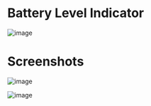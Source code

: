 # Battery Level Indicator

![image](https://user-images.githubusercontent.com/72864817/173788759-01277117-a6cd-4208-8c03-9021bc0a0240.png)

# Screenshots

![image](https://user-images.githubusercontent.com/72864817/173864795-66f8f311-ea7e-43b4-a294-4a3d40fced1b.png)

![image](https://user-images.githubusercontent.com/72864817/173864706-671f0d57-278d-48fe-b970-445961f3fede.png)
